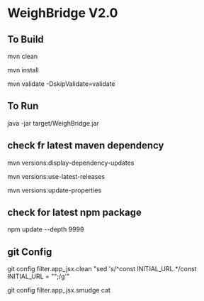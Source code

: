 WeighBridge V2.0
================

## To Build 
mvn clean

mvn install

mvn validate -DskipValidate=validate

## To Run
java -jar target/WeighBridge.jar

## check fr latest maven dependency 
mvn versions:display-dependency-updates
 
mvn versions:use-latest-releases

mvn versions:update-properties

## check for latest npm package 

npm update --depth 9999

## git Config
git config filter.app_jsx.clean "sed 's/^const INITIAL_URL.*/const INITIAL_URL = "";/g'"

git config filter.app_jsx.smudge cat

